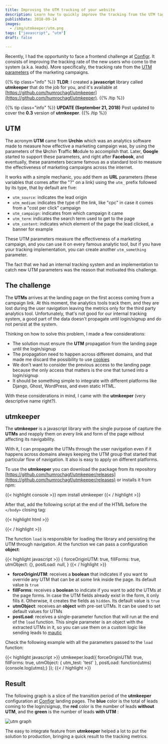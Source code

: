 ```yaml
---
title: Improving the UTM tracking of your website
description: Learn how to quickly improve the tracking from the UTM tags on your landing pages with utmkeeper
publishDate: 2018-09-14
images:
  - /img/utmkeeper/utm.png
tags: ["javascript", "utm"]
draft: false

---
```


Recently, I had the opportunity to face a frontend challenge at [Configr](https://configr.com/?utm_source=humberto&utm_campaign=post-utm&utm_content=link-intro). It consists of improving the tracking rate of the new users who come to the system (a.k.a. leads). More specifically, the tracking rate from the [UTM parameters](https://en.wikipedia.org/wiki/UTM_parameters) of the marketing campaigns.

{{% tip class="info" %}}
**TLDR**: I created a **javascript** library called **utmkeeper** that do the job for you, and it's available at  [https://github.com/humrochagf/utmkeeper](https://github.com/humrochagf/utmkeeper).
{{% /tip %}}

{{% tip class="info" %}}
**UPDATE (September 21, 2018)** Post updated to cover the  **0.3** version of **utmkeeper**.
{{% /tip %}}

## UTM

The acronym **UTM** came from **Urchin** which was an analytics software made to measure how effective a marketing campaign was, by using the parameters of the **U**rchin **T**raffic **M**odule to accomplish that. Later, **Google** started to support these parameters, and right after **Facebook**, and eventually, these parameters became famous as a standard tool to measure the effectiveness of marketing campaigns across the internet.

It works with a simple mechanic, you add them as **URL** parameters (these variables that comes after the "?" on a link) using the `utm_` prefix followed by its type, that by default are five:

- `utm_source`: indicates the lead origin
- `utm_medium`: indicates the type of the link, like "cpc" in case it comes from a "cost per click" campaign
- `utm_campaign`: indicates from which campaign it came
- `utm_term`: indicates the search term used to get to the page
- `utm_content`: indicates which element of the page the lead clicked, a banner for example

These UTM parameters measure the effectiveness of a marketing campaign, and you can use it on every famous analytic tool, but if you have your tracking implementation, you can create another `utm_something` parameter.

The fact that we had an internal tracking system and an implementation to catch new UTM parameters was the reason that motivated this challenge.

## The challenge

The **UTMs** arrives at the landing page on the first access coming from a campaign link. At this moment, the analytics tools track them, and they are lost during the user navigation leaving the metrics only for the third party analytics tool. Unfortunately, that's not good for our internal tracking system, a good part of the data doesn't propagate until login/signup and do not persist at the system.

Thinking on how to solve this problem, I made a few considerations:

- The solution must ensure the **UTM** propagation from the landing page until the login/signup
- The propagation need to happen across different domains, and that made me discard the possibility to use [cookies](https://developer.mozilla.org/en/docs/Web/HTTP/Cookies)
- We don't want to consider the previous access to the landing page because the only access that matters is the one that turned into a login/signup
- It should be something simple to integrate with different platforms like Django, Ghost, WordPress, and even static HTML.

With these considerations in mind, I came with the **utmkeeper** (very descriptive name right?).

## utmkeeper

The **utmkeeper** is a javascript library with the single purpose of capture the **UTMs** and reapply them on every link and form of the page without affecting its navigability. 

With it, I can propagate the UTMs through the user navigation even if it happens across domains always keeping the UTM group that started that particular flow of navigation. It also is easy to apply on different platforms.

To use the **utmkeeper** you can download the package from its repository [https://github.com/humrochagf/utmkeeper/releases](https://github.com/humrochagf/utmkeeper/releases) or installs it from npm:

{{< highlight console >}}
npm install utmkeeper
{{< / highlight >}}

After that, add the following script at the end of the HTML before the `</body>` closing tag:

{{< highlight html >}}
<script src="path/to/utmkeeper.js" charset="utf-8"></script>
<script charset="utf-8">
  utmkeeper.load();
</script>
{{< / highlight >}}

The function `load` is responsible for loading the library and persisting the UTM through navigation. At the function we can pass a configuration **object**:

{{< highlight javascript >}}
{
  forceOriginUTM: true,
  fillForms: true,
  utmObject: {},
  postLoad: null,
}
{{< / highlight >}}

- **forceOriginUTM**: receives a **boolean** that indicates if you want to override any UTM that can be at some link inside the page. Its default value is `true`
- **fillForms**: receives a **boolean** to indicate if you want to add the UTMs at the page forms. In case the UTM fields already exist in the form, it only fills it. Otherwise, it creates the fields as `hidden`. Its default value is `true`
- **utmObject**: receives an **object** with pre-set UTMs. It can be used to set default values for UTMs
- **postLoad**: receives a single-parameter function that will run at the end of the `load` function. This single parameter is an object with the extracted UTMs in it, so you can use them on a custom logic like sending leads to [mautic](https://www.mautic.org/)

Check the following example with all the parameters passed to the `load` function:

{{< highlight javascript >}}
utmkeeper.load({
  forceOriginUTM: true,
  fillForms: true,
  utmObject: {
    utm_test: 'test'
  },
  postLoad: function(utms){console.log(utms);}
});
{{< / highlight >}}

## Result

The following graph is a slice of the transition period of the **utmkeeper** configuration at  [Configr](https://configr.com/?utm_source=humberto&utm_campaign=post-utm&utm_content=link-resultado) landing pages. The **blue** color is the total of leads coming to the login/signup, the **red** color is the number of leads **without UTM**, and the **green** is the number of leads **with UTM** :

![utm graph](/img/utmkeeper/utm-graph.png)

The easy to integrate feature from **utmkeeper** helped a lot to put the solution to production, bringing a quick result to the tracking metrics.
